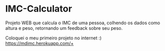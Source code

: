 # IMC-Calculator
Projeto WEB que calcula o IMC de uma pessoa, colhendo os dados como altura e peso, retornando um feedback sobre seu peso.

Coloquei o meu primeiro projeto no internet :) 
https://mdimc.herokuapp.com/+
